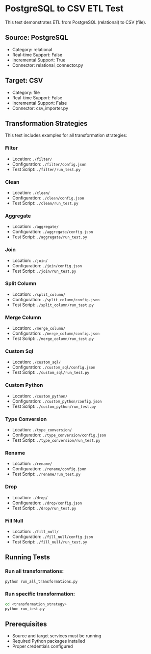 # PostgreSQL to CSV ETL Test

This test demonstrates ETL from PostgreSQL (relational) to CSV (file).

## Source: PostgreSQL
- Category: relational
- Real-time Support: False
- Incremental Support: True
- Connector: relational_connector.py

## Target: CSV
- Category: file
- Real-time Support: False
- Incremental Support: False
- Connector: csv_importer.py

## Transformation Strategies

This test includes examples for all transformation strategies:

### Filter
- Location: `./filter/`
- Configuration: `./filter/config.json`
- Test Script: `./filter/run_test.py`

### Clean
- Location: `./clean/`
- Configuration: `./clean/config.json`
- Test Script: `./clean/run_test.py`

### Aggregate
- Location: `./aggregate/`
- Configuration: `./aggregate/config.json`
- Test Script: `./aggregate/run_test.py`

### Join
- Location: `./join/`
- Configuration: `./join/config.json`
- Test Script: `./join/run_test.py`

### Split Column
- Location: `./split_column/`
- Configuration: `./split_column/config.json`
- Test Script: `./split_column/run_test.py`

### Merge Column
- Location: `./merge_column/`
- Configuration: `./merge_column/config.json`
- Test Script: `./merge_column/run_test.py`

### Custom Sql
- Location: `./custom_sql/`
- Configuration: `./custom_sql/config.json`
- Test Script: `./custom_sql/run_test.py`

### Custom Python
- Location: `./custom_python/`
- Configuration: `./custom_python/config.json`
- Test Script: `./custom_python/run_test.py`

### Type Conversion
- Location: `./type_conversion/`
- Configuration: `./type_conversion/config.json`
- Test Script: `./type_conversion/run_test.py`

### Rename
- Location: `./rename/`
- Configuration: `./rename/config.json`
- Test Script: `./rename/run_test.py`

### Drop
- Location: `./drop/`
- Configuration: `./drop/config.json`
- Test Script: `./drop/run_test.py`

### Fill Null
- Location: `./fill_null/`
- Configuration: `./fill_null/config.json`
- Test Script: `./fill_null/run_test.py`

## Running Tests

### Run all transformations:
```bash
python run_all_transformations.py
```

### Run specific transformation:
```bash
cd <transformation_strategy>
python run_test.py
```

## Prerequisites
- Source and target services must be running
- Required Python packages installed
- Proper credentials configured
